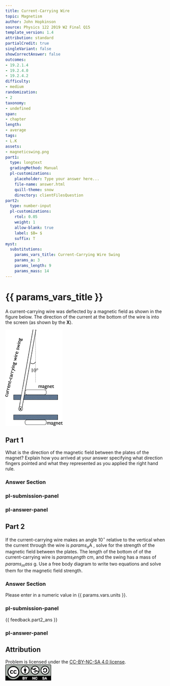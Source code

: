 ```yaml
---
title: Current-Carrying Wire
topic: Magnetism
author: John Hopkinson
source: Physics 122 2019 W2 Final Q15
template_version: 1.4
attribution: standard
partialCredit: true
singleVariant: false
showCorrectAnswer: false
outcomes:
- 19.2.1.4
- 19.2.4.0
- 19.2.4.2
difficulty:
- medium
randomization:
- 2
taxonomy:
- undefined
span:
- chapter
length:
- average
tags:
- L.K
assets:
- magneticswing.png
part1:
  type: longtext
  gradingMethod: Manual
  pl-customizations:
    placeholder: Type your answer here...
    file-name: answer.html
    quill-theme: snow
    directory: clientFilesQuestion
part2:
  type: number-input
  pl-customizations:
    rtol: 0.05
    weight: 1
    allow-blank: true
    label: $B= $
    suffix: T
myst:
  substitutions:
    params_vars_title: Current-Carrying Wire Swing
    params_a: 3
    params_length: 9
    params_mass: 14
---
```

# {{ params_vars_title }}
A current-carrying wire was deflected by a magnetic field as shown in the figure below. The direction of the current at the bottom of the wire is into the screen (as shown by the $\textbf{X}$).

<img src="magneticswing.png" height =300px>

## Part 1

What is the direction of the magnetic field between the plates of the magnet?
Explain how you arrived at your answer specifying what direction fingers pointed and what they represented as you applied the right hand rule.

### Answer Section

### pl-submission-panel

### pl-answer-panel

## Part 2

If the current-carrying wire makes an angle $10^{\circ}$ relative to the vertical when the current through the wire is ${{ params_a}} \textrm{A}$ , solve for the strength of the magnetic field between the plates.
The length of the bottom of of the current-carrying wire is ${{ params_length}}\textrm{ cm}$, and the swing has a mass of ${{ params_mass}}\textrm{ g}$.
Use a free body diagram to write two equations and solve them for the magnetic field strength.

### Answer Section

Please enter in a numeric value in {{ params.vars.units }}.

### pl-submission-panel

{{ feedback.part2_ans }}

### pl-answer-panel

## Attribution

Problem is licensed under the [CC-BY-NC-SA 4.0 license](https://creativecommons.org/licenses/by-nc-sa/4.0/).<br> ![The Creative Commons 4.0 license requiring attribution-BY, non-commercial-NC, and share-alike-SA license.](https://raw.githubusercontent.com/firasm/bits/master/by-nc-sa.png)